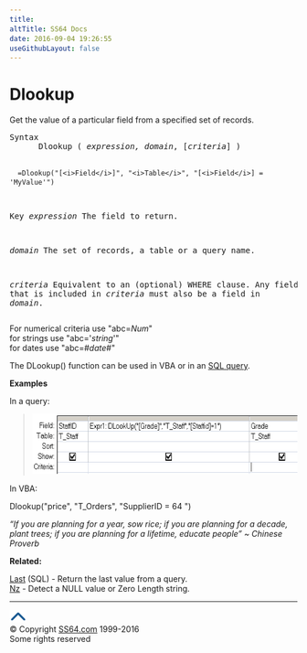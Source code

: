 ```yaml
---
title:
altTitle: SS64 Docs
date: 2016-09-04 19:26:55
useGithubLayout: false
---
```

<!-- #BeginLibraryItem "/Library/head_access.lbi" --><!-- #EndLibraryItem --><h1>Dlookup</h1>
<p>Get the value of a particular field from a specified set of records.</p>
<pre>Syntax
      Dlookup ( <i>expression, domain</i>, [<i>criteria</i>] )

      =Dlookup("[<i>Field</i>]", "<i>Table</i>", "[<i>Field</i>] = 'MyValue'")

Key
   <i>expression</i> The field to return.

   <i>domain</i>     The set of records, a table or a query name.

   <i>criteria</i>   Equivalent to an (optional) WHERE clause.
              Any field that is included in <i>criteria</i> must
              also be a field in <i>domain</i>.</pre>
<p>For numerical criteria use <span class="code">"abc=<i>Num</i>"</span><br>
for strings use <span class="code">"abc='<i>string</i>'"<br>
</span>for dates use<span class="code"> "abc=#<i>date</i>#"</span></p>
<p>The DLookup() function can be used in VBA or in an <a href="syntax-functions.html">SQL query</a>.</p>
<p><b>Examples</b></p>
<p>In a query:</p>
<blockquote>
<p><img src="dlookup.png" width="582" height="105" alt="dlookup"></p>
</blockquote>
<p>In VBA:</p>
<p class="code">Dlookup("price", "T_Orders", "SupplierID = 64 ")</p>
<p class="quote"><i>“If you are planning for a year, sow rice; if you are planning for a decade, plant trees; if you are planning for a lifetime, educate people” ~ Chinese Proverb</i></p>
<p><b>Related:</b></p>
<p><a href="last.html">Last</a> (SQL) - Return the last value from a query.<br>
<a href="nz.html">Nz</a> - Detect a NULL value or Zero Length string.</p><!-- #BeginLibraryItem "/Library/foot_access.lbi" --><p>
<!-- access -->

<hr>
<div id="bl" class="footer"><a href="dlookup.html#"><img src="../images/top.png" width="30" height="22" alt="Back to the Top"></a></div>
<div id="br" class="footer, tagline">© Copyright <a href="http://ss64.com/">SS64.com</a> 1999-2016<br>
Some rights reserved</div><!-- #EndLibraryItem -->

